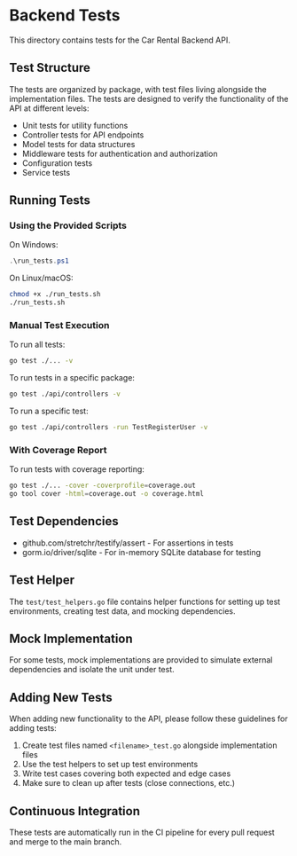 # Backend Tests

This directory contains tests for the Car Rental Backend API.

## Test Structure

The tests are organized by package, with test files living alongside the implementation files. The tests are designed to verify the functionality of the API at different levels:

- Unit tests for utility functions
- Controller tests for API endpoints
- Model tests for data structures
- Middleware tests for authentication and authorization
- Configuration tests
- Service tests

## Running Tests

### Using the Provided Scripts

On Windows:
```powershell
.\run_tests.ps1
```

On Linux/macOS:
```bash
chmod +x ./run_tests.sh
./run_tests.sh
```

### Manual Test Execution

To run all tests:
```bash
go test ./... -v
```

To run tests in a specific package:
```bash
go test ./api/controllers -v
```

To run a specific test:
```bash
go test ./api/controllers -run TestRegisterUser -v
```

### With Coverage Report

To run tests with coverage reporting:
```bash
go test ./... -cover -coverprofile=coverage.out
go tool cover -html=coverage.out -o coverage.html
```

## Test Dependencies

- github.com/stretchr/testify/assert - For assertions in tests
- gorm.io/driver/sqlite - For in-memory SQLite database for testing

## Test Helper

The `test/test_helpers.go` file contains helper functions for setting up test environments, creating test data, and mocking dependencies.

## Mock Implementation

For some tests, mock implementations are provided to simulate external dependencies and isolate the unit under test.

## Adding New Tests

When adding new functionality to the API, please follow these guidelines for adding tests:

1. Create test files named `<filename>_test.go` alongside implementation files
2. Use the test helpers to set up test environments
3. Write test cases covering both expected and edge cases
4. Make sure to clean up after tests (close connections, etc.)

## Continuous Integration

These tests are automatically run in the CI pipeline for every pull request and merge to the main branch.
